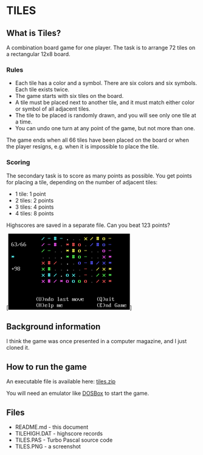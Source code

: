# TILES

## What is Tiles?

A combination board game for one player. The task is to arrange 72 tiles on a rectangular 12x8 board.

### Rules

* Each tile has a color and a symbol. There are six colors and six symbols. Each tile exists twice.
* The game starts with six tiles on the board.
* A tile must be placed next to another tile, and it must match either color or symbol of all adjacent tiles.
* The tile to be placed is randomly drawn, and you will see only one tile at a time.
* You can undo one turn at any point of the game, but not more than one.

The game ends when all 66 tiles have been placed on the board or when the player resigns, e.g. when it is impossible to place the tile.

### Scoring

The secondary task is to score as many points as possible. You get points for placing a tile, depending on the number of adjacent tiles:

* 1 tile: 1 point
* 2 tiles: 2 points
* 3 tiles: 4 points
* 4 tiles: 8 points

Highscores are saved in a separate file. Can you beat 123 points?

[![Tiles Screenshot](TILES.PNG)]

## Background information

I think the game was once presented in a computer magazine, and I just cloned it.

## How to run the game

An executable file is available here: [tiles.zip](http://turbo.elitepiraten.de/tiles.zip)

You will need an emulator like [DOSBox](https://www.dosbox.com) to start the game.

## Files

* README.md - this document
* TILEHIGH.DAT - highscore records
* TILES.PAS - Turbo Pascal source code
* TILES.PNG - a screenshot
